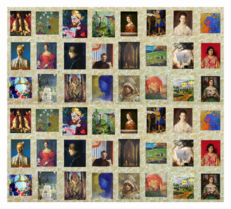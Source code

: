 
<!-- Image Map Generated by http://www.image-map.net/ -->

<p align="center" style="padding:0;margin:0;border:none;font-size:0;">
  <a href="https://github.com/Ravaill-hack/libft"><img src="https://raw.githubusercontent.com/Ravaill-hack/Ravaill-hack/refs/heads/main/A1.jpg" width="12.5%" style="display:inline-block;margin:0;padding:0;border:none;vertical-align:top;" title="Libft"></a><a href="https://github.com/Ravaill-hack/born2beroot"><img src="https://raw.githubusercontent.com/Ravaill-hack/Ravaill-hack/refs/heads/main/B1.jpg" width="12.5%" style="display:inline-block;margin:0;padding:0;border:none;vertical-align:top;" title="Born2beroot"></a><a href="https://github.com/Ravaill-hack/printf"><img src="https://raw.githubusercontent.com/Ravaill-hack/Ravaill-hack/refs/heads/main/C1.jpg" width="12.5%" style="display:inline-block;margin:0;padding:0;border:none;vertical-align:top;" title="Printf"></a><a href="https://github.com/Ravaill-hack/get_next_line"><img src="https://raw.githubusercontent.com/Ravaill-hack/Ravaill-hack/refs/heads/main/D1.jpg" width="12.5%" style="display:inline-block;margin:0;padding:0;border:none;vertical-align:top;" title="Get Next Line"></a><a href="https://github.com/Ravaill-hack/push_swap"><img src="https://raw.githubusercontent.com/Ravaill-hack/Ravaill-hack/refs/heads/main/E1.jpg" width="12.5%" style="display:inline-block;margin:0;padding:0;border:none;vertical-align:top;" title="Push Swap"></a><a href="https://github.com/Ravaill-hack/pipex"><img src="https://raw.githubusercontent.com/Ravaill-hack/Ravaill-hack/refs/heads/main/F1.jpg" width="12.5%" style="display:inline-block;margin:0;padding:0;border:none;vertical-align:top;" title="Pipex"></a><a href="https://github.com/Ravaill-hack/fdf"><img src="https://raw.githubusercontent.com/Ravaill-hack/Ravaill-hack/refs/heads/main/G1.jpg" width="12.5%" style="display:inline-block;margin:0;padding:0;border:none;vertical-align:top;" title="FDF"></a><a href="https://github.com/Ravaill-hack/philosophers"><img src="https://raw.githubusercontent.com/Ravaill-hack/Ravaill-hack/refs/heads/main/H1.jpg" width="12.5%" style="display:inline-block;margin:0;padding:0;border:none;vertical-align:top;" title="Philosophers"></a>
  <a href="https://github.com/Ravaill-hack/Minishell"><img src="https://raw.githubusercontent.com/Ravaill-hack/Ravaill-hack/refs/heads/main/A2.jpg" width="12.5%" style="display:inline-block;margin:0;padding:0;border:none;vertical-align:top;" title="Minishell"></a><a href="https://github.com/Ravaill-hack/Netpractice"><img src="https://raw.githubusercontent.com/Ravaill-hack/Ravaill-hack/refs/heads/main/B2.jpg" width="12.5%" style="display:inline-block;margin:0;padding:0;border:none;vertical-align:top;" title="Netpractice"></a><a href="https://github.com/Ravaill-hack/cub3d"><img src="https://raw.githubusercontent.com/Ravaill-hack/Ravaill-hack/refs/heads/main/C2.jpg" width="12.5%" style="display:inline-block;margin:0;padding:0;border:none;vertical-align:top;" title="Cub3D"></a><a href="https://github.com/Ravaill-hack/CPP00"><img src="https://raw.githubusercontent.com/Ravaill-hack/Ravaill-hack/refs/heads/main/D2.jpg" width="12.5%" style="display:inline-block;margin:0;padding:0;border:none;vertical-align:top;" title="CPP00"></a><a href="https://github.com/Ravaill-hack/CPP01"><img src="https://raw.githubusercontent.com/Ravaill-hack/Ravaill-hack/refs/heads/main/E2.jpg" width="12.5%" style="display:inline-block;margin:0;padding:0;border:none;vertical-align:top;" title="CPP01"></a><a href="https://github.com/Ravaill-hack/CPP02"><img src="https://raw.githubusercontent.com/Ravaill-hack/Ravaill-hack/refs/heads/main/F2.jpg" width="12.5%" style="display:inline-block;margin:0;padding:0;border:none;vertical-align:top;" title="CPP02"></a><a href="https://github.com/Ravaill-hack/CPP03"><img src="https://raw.githubusercontent.com/Ravaill-hack/Ravaill-hack/refs/heads/main/G2.jpg" width="12.5%" style="display:inline-block;margin:0;padding:0;border:none;vertical-align:top;" title="CPP03"></a><a href="https://github.com/Ravaill-hack/CPP04"><img src="https://raw.githubusercontent.com/Ravaill-hack/Ravaill-hack/refs/heads/main/H2.jpg" width="12.5%" style="display:inline-block;margin:0;padding:0;border:none;vertical-align:top;" title="CPP04"></a>
  <a href="https://github.com/Ravaill-hack/CPP05"><img src="https://raw.githubusercontent.com/Ravaill-hack/Ravaill-hack/refs/heads/main/A3.jpg" width="12.5%" style="display:inline-block;margin:0;padding:0;border:none;vertical-align:top;" title="CPP05"></a><a href="https://github.com/Ravaill-hack/CPP06"><img src="https://raw.githubusercontent.com/Ravaill-hack/Ravaill-hack/refs/heads/main/B3.jpg" width="12.5%" style="display:inline-block;margin:0;padding:0;border:none;vertical-align:top;" title="CPP06"></a><a href="https://github.com/Ravaill-hack/CPP07"><img src="https://raw.githubusercontent.com/Ravaill-hack/Ravaill-hack/refs/heads/main/C3.jpg" width="12.5%" style="display:inline-block;margin:0;padding:0;border:none;vertical-align:top;" title="CPP07"></a><a href="https://github.com/Ravaill-hack/CPP08"><img src="https://raw.githubusercontent.com/Ravaill-hack/Ravaill-hack/refs/heads/main/D3.jpg" width="12.5%" style="display:inline-block;margin:0;padding:0;border:none;vertical-align:top;" title="CPP08"></a><a href="https://github.com/Ravaill-hack/CPP09"><img src="https://raw.githubusercontent.com/Ravaill-hack/Ravaill-hack/refs/heads/main/E3.jpg" width="12.5%" style="display:inline-block;margin:0;padding:0;border:none;vertical-align:top;" title="CPP09"></a><a href="https://github.com/othorel/Webserv"><img src="https://raw.githubusercontent.com/Ravaill-hack/Ravaill-hack/refs/heads/main/F3.jpg" width="12.5%" style="display:inline-block;margin:0;padding:0;border:none;vertical-align:top;" title="Webserv"></a><a href="https://github.com/Ravaill-hack/Inception"><img src="https://raw.githubusercontent.com/Ravaill-hack/Ravaill-hack/refs/heads/main/G3.jpg" width="12.5%" style="display:inline-block;margin:0;padding:0;border:none;vertical-align:top;" title="Inception"></a><a href="https://github.com/Dak-Ore/Transcendance"><img src="https://raw.githubusercontent.com/Ravaill-hack/Ravaill-hack/refs/heads/main/H3.jpg" width="12.5%" style="display:inline-block;margin:0;padding:0;border:none;vertical-align:top;" title="Transcendance"></a>
</p>

<p align="center" style="padding:0;margin:0;border:none;font-size:0;">
  <a href="https://github.com/Ravaill-hack/libft"><img src="https://raw.githubusercontent.com/Ravaill-hack/Ravaill-hack/refs/heads/main/A1.jpg" width="12.5%" style="display:inline-block;margin:0;padding:0;border:none;vertical-align:top;" title="Libft"></a><a href="https://github.com/Ravaill-hack/born2beroot"><img src="https://raw.githubusercontent.com/Ravaill-hack/Ravaill-hack/refs/heads/main/B1.jpg" width="12.5%" style="display:inline-block;margin:0;padding:0;border:none;vertical-align:top;" title="Born2beroot"></a><a href="https://github.com/Ravaill-hack/printf"><img src="https://raw.githubusercontent.com/Ravaill-hack/Ravaill-hack/refs/heads/main/C1.jpg" width="12.5%" style="display:inline-block;margin:0;padding:0;border:none;vertical-align:top;" title="Printf"></a><a href="https://github.com/Ravaill-hack/get_next_line"><img src="https://raw.githubusercontent.com/Ravaill-hack/Ravaill-hack/refs/heads/main/D1.jpg" width="12.5%" style="display:inline-block;margin:0;padding:0;border:none;vertical-align:top;" title="Get Next Line"></a><a href="https://github.com/Ravaill-hack/push_swap"><img src="https://raw.githubusercontent.com/Ravaill-hack/Ravaill-hack/refs/heads/main/E1.jpg" width="12.5%" style="display:inline-block;margin:0;padding:0;border:none;vertical-align:top;" title="Push Swap"></a><a href="https://github.com/Ravaill-hack/pipex"><img src="https://raw.githubusercontent.com/Ravaill-hack/Ravaill-hack/refs/heads/main/F1.jpg" width="12.5%" style="display:inline-block;margin:0;padding:0;border:none;vertical-align:top;" title="Pipex"></a><a href="https://github.com/Ravaill-hack/fdf"><img src="https://raw.githubusercontent.com/Ravaill-hack/Ravaill-hack/refs/heads/main/G1.jpg" width="12.5%" style="display:inline-block;margin:0;padding:0;border:none;vertical-align:top;" title="FDF"></a><a href="https://github.com/Ravaill-hack/philosophers"><img src="https://raw.githubusercontent.com/Ravaill-hack/Ravaill-hack/refs/heads/main/H1.jpg" width="12.5%" style="display:inline-block;margin:0;padding:0;border:none;vertical-align:top;" title="Philosophers"></a><a href="https://github.com/Ravaill-hack/Minishell"><img src="https://raw.githubusercontent.com/Ravaill-hack/Ravaill-hack/refs/heads/main/A2.jpg" width="12.5%" style="display:inline-block;margin:0;padding:0;border:none;vertical-align:top;" title="Minishell"></a><a href="https://github.com/Ravaill-hack/Netpractice"><img src="https://raw.githubusercontent.com/Ravaill-hack/Ravaill-hack/refs/heads/main/B2.jpg" width="12.5%" style="display:inline-block;margin:0;padding:0;border:none;vertical-align:top;" title="Netpractice"></a><a href="https://github.com/Ravaill-hack/cub3d"><img src="https://raw.githubusercontent.com/Ravaill-hack/Ravaill-hack/refs/heads/main/C2.jpg" width="12.5%" style="display:inline-block;margin:0;padding:0;border:none;vertical-align:top;" title="Cub3D"></a><a href="https://github.com/Ravaill-hack/CPP00"><img src="https://raw.githubusercontent.com/Ravaill-hack/Ravaill-hack/refs/heads/main/D2.jpg" width="12.5%" style="display:inline-block;margin:0;padding:0;border:none;vertical-align:top;" title="CPP00"></a><a href="https://github.com/Ravaill-hack/CPP01"><img src="https://raw.githubusercontent.com/Ravaill-hack/Ravaill-hack/refs/heads/main/E2.jpg" width="12.5%" style="display:inline-block;margin:0;padding:0;border:none;vertical-align:top;" title="CPP01"></a><a href="https://github.com/Ravaill-hack/CPP02"><img src="https://raw.githubusercontent.com/Ravaill-hack/Ravaill-hack/refs/heads/main/F2.jpg" width="12.5%" style="display:inline-block;margin:0;padding:0;border:none;vertical-align:top;" title="CPP02"></a><a href="https://github.com/Ravaill-hack/CPP03"><img src="https://raw.githubusercontent.com/Ravaill-hack/Ravaill-hack/refs/heads/main/G2.jpg" width="12.5%" style="display:inline-block;margin:0;padding:0;border:none;vertical-align:top;" title="CPP03"></a><a href="https://github.com/Ravaill-hack/CPP04"><img src="https://raw.githubusercontent.com/Ravaill-hack/Ravaill-hack/refs/heads/main/H2.jpg" width="12.5%" style="display:inline-block;margin:0;padding:0;border:none;vertical-align:top;" title="CPP04"></a><a href="https://github.com/Ravaill-hack/CPP05"><img src="https://raw.githubusercontent.com/Ravaill-hack/Ravaill-hack/refs/heads/main/A3.jpg" width="12.5%" style="display:inline-block;margin:0;padding:0;border:none;vertical-align:top;" title="CPP05"></a><a href="https://github.com/Ravaill-hack/CPP06"><img src="https://raw.githubusercontent.com/Ravaill-hack/Ravaill-hack/refs/heads/main/B3.jpg" width="12.5%" style="display:inline-block;margin:0;padding:0;border:none;vertical-align:top;" title="CPP06"></a><a href="https://github.com/Ravaill-hack/CPP07"><img src="https://raw.githubusercontent.com/Ravaill-hack/Ravaill-hack/refs/heads/main/C3.jpg" width="12.5%" style="display:inline-block;margin:0;padding:0;border:none;vertical-align:top;" title="CPP07"></a><a href="https://github.com/Ravaill-hack/CPP08"><img src="https://raw.githubusercontent.com/Ravaill-hack/Ravaill-hack/refs/heads/main/D3.jpg" width="12.5%" style="display:inline-block;margin:0;padding:0;border:none;vertical-align:top;" title="CPP08"></a><a href="https://github.com/Ravaill-hack/CPP09"><img src="https://raw.githubusercontent.com/Ravaill-hack/Ravaill-hack/refs/heads/main/E3.jpg" width="12.5%" style="display:inline-block;margin:0;padding:0;border:none;vertical-align:top;" title="CPP09"></a><a href="https://github.com/othorel/Webserv"><img src="https://raw.githubusercontent.com/Ravaill-hack/Ravaill-hack/refs/heads/main/F3.jpg" width="12.5%" style="display:inline-block;margin:0;padding:0;border:none;vertical-align:top;" title="Webserv"></a><a href="https://github.com/Ravaill-hack/Inception"><img src="https://raw.githubusercontent.com/Ravaill-hack/Ravaill-hack/refs/heads/main/G3.jpg" width="12.5%" style="display:inline-block;margin:0;padding:0;border:none;vertical-align:top;" title="Inception"></a><a href="https://github.com/Dak-Ore/Transcendance"><img src="https://raw.githubusercontent.com/Ravaill-hack/Ravaill-hack/refs/heads/main/H3.jpg" width="12.5%" style="display:inline-block;margin:0;padding:0;border:none;vertical-align:top;" title="Transcendance"></a>
</p>


<!--
[![Anurag's GitHub stats](https://github-readme-stats.vercel.app/api?username=Ravaill-hack&show_icons=true&theme=radical)](https://github.com/anuraghazra/github-readme-stats)

<h1 align="center">Salut, moi c'est Ton Prénom 👋</h1>
<p align="center">Bienvenue sur mon GitHub ! Voici un aperçu interactif de mes projets 👇</p>

<p align="center">
  <img src="portfolio-map.png" usemap="#projects" alt="Mes projets" width="800">
</p>

<map name="projects">
  <area shape="rect" coords="50,50,150,150" href="https://github.com/tonpseudo/projet1" alt="Projet 1" />
  <area shape="rect" coords="200,50,300,150" href="https://github.com/tonpseudo/projet2" alt="Projet 2" />
  <area shape="rect" coords="350,50,450,150" href="https://github.com/tonpseudo/projet3" alt="Projet 3" />
  Ajoute autant de zones que nécessaire
</map>

---

🎨 **Chaque icône est cliquable !**
N'hésite pas à explorer mes projets en cliquant sur l'image ci-dessus.



**Ravaill-hack/Ravaill-hack** is a ✨ _special_ ✨ repository because its `README.md` (this file) appears on your GitHub profile.

Here are some ideas to get you started:

- 🔭 I’m currently working on ...
- 🌱 I’m currently learning ...
- 👯 I’m looking to collaborate on ...
- 🤔 I’m looking for help with how to make seitan
- 💬 Ask me about 19th century architecture
- 📫 How to reach me: ...
- ⚡ Fun fact: ...
-->
